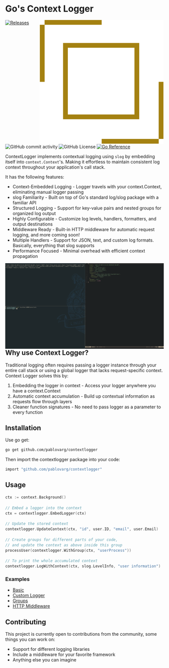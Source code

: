 # Go's Context Logger

<img align="right" src="assets/contextlogger.svg">[![Releases](https://img.shields.io/github/v/release/pablovarg/contextlogger)](https://github.com/pablovarg/contextlogger/releases)
![GitHub commit activity](https://img.shields.io/github/commit-activity/m/pablovarg/contextlogger)
![GitHub License](https://img.shields.io/github/license/pablovarg/contextlogger)
[![Go Reference](https://pkg.go.dev/badge/github.com/pablovarg/contextlogger.svg)](https://pkg.go.dev/github.com/pablovarg/contextlogger)

ContextLogger implements contextual logging using `slog` by embedding itself into `context.Context`'s.
Making it effortless to maintain consistent log context throughout your application's call stack.

It has the following features:

- Context-Embedded Logging - Logger travels with your context.Context, eliminating manual logger passing
- slog Familiarity - Built on top of Go's standard log/slog package with a familiar API
- Structured Logging - Support for key-value pairs and nested groups for organized log output
- Highly Configurable - Customize log levels, handlers, formatters, and output destinations
- Middleware Ready - Built-in HTTP middleware for automatic request logging, and more coming soon!
- Multiple Handlers - Support for JSON, text, and custom log formats. Basically, everything that slog supports
- Performance Focused - Minimal overhead with efficient context propagation

<img align="right" src="assets/demo.png">

## Why use Context Logger?

Traditional logging often requires passing a logger instance through your entire call stack or using a global logger that lacks request-specific context. Context Logger solves this by:

1. Embedding the logger in context - Access your logger anywhere you have a context.Context
2. Automatic context accumulation - Build up contextual information as requests flow through layers
3. Cleaner function signatures - No need to pass logger as a parameter to every function

## Installation

Use go get:

```sh
go get github.com/pablovarg/contextlogger
```

Then import the contextlogger package into your code:

```sh
import "github.com/pablovarg/contextlogger"
```

## Usage

```go
ctx := context.Background()

// Embed a logger into the context
ctx = contextlogger.EmbedLogger(ctx)

// Update the stored context
contextlogger.UpdateContext(ctx, "id", user.ID, "email", user.Email)

// Create groups for different parts of your code,
// and update the context as above inside this group
processUser(contextlogger.WithGroup(ctx, "userProcess"))

// To print the whole accumulated context
contextlogger.LogWithContext(ctx, slog.LevelInfo, "user information")
```

### Examples

- [Basic](https://github.com/PabloVarg/contextlogger/blob/main/examples/basic/main.go)
- [Custom Logger](https://github.com/PabloVarg/contextlogger/blob/main/examples/custom_logger/main.go)
- [Groups](https://github.com/PabloVarg/contextlogger/blob/main/examples/groups/main.go)
- [HTTP Middleware](https://github.com/PabloVarg/contextlogger/blob/main/examples/http_middleware/main.go)

## Contributing

This project is currently open to contributions from the community, some things you can work on:

- Support for different logging libraries
- Include a middleware for your favorite framework
- Anything else you can imagine
